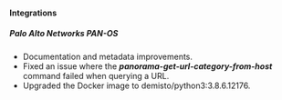 
#### Integrations
##### Palo Alto Networks PAN-OS
- Documentation and metadata improvements.
- Fixed an issue where the ***panorama-get-url-category-from-host*** command failed when querying a URL.
- Upgraded the Docker image to demisto/python3:3.8.6.12176.
